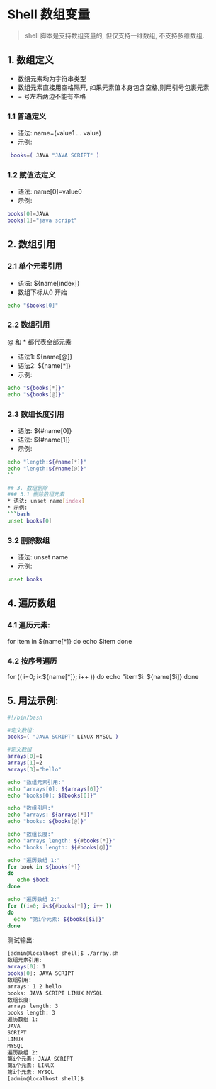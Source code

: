 # Shell 数组变量
> shell 脚本是支持数组变量的, 但仅支持一维数组, 不支持多维数组.


## 1. 数组定义
* 数组元素均为字符串类型
* 数组元素直接用空格隔开, 如果元素值本身包含空格,则用引号包裹元素
* = 号左右两边不能有空格

### 1.1 普通定义
* 语法: name=(value1 ... value)
* 示例:
```bash
 books=( JAVA "JAVA SCRIPT" )
```

### 1.2 赋值法定义
* 语法: name[0]=value0
* 示例:
```bash
books[0]=JAVA
books[1]="java script"
```

## 2. 数组引用
### 2.1 单个元素引用
* 语法: ${name[index]}
* 数组下标从0 开始
```bash
echo "$books[0]"
```

### 2.2 数组引用
@ 和 * 都代表全部元素
* 语法1: ${name[@]}
* 语法2: ${name[*]}
* 示例:
``` bash
echo "${books[*]}"
echo "${books[@]}"
```

### 2.3 数组长度引用
* 语法: ${#name[0]}
* 语法: ${#name[1]}
* 示例:
```bash
echo "length:${#name[*]}"
echo "length:${#name[@]}"
``

## 3. 数组删除
### 3.1 删除数组元素
* 语法: unset name[index]
* 示例:
```bash
unset books[0]
```

### 3.2 删除数组
* 语法: unset name
* 示例:
```bash
unset books
```


## 4. 遍历数组
### 4.1 遍历元素:
for item in ${name[*]}
do 
  echo $item
done

### 4.2 按序号遍历
for (( i=0; i<${name[*]}; i++ )) 
do
   echo "item$i: ${name[$i]}
done


## 5. 用法示例:
```bash
#!/bin/bash

#定义数组:
books=( "JAVA SCRIPT" LINUX MYSQL )

#定义数组
arrays[0]=1
arrays[1]=2
arrays[3]="hello"

echo "数组元素引用:"
echo "arrays[0]: ${arrays[0]}"
echo "books[0]: ${books[0]}"

echo "数组引用:"
echo "arrays: ${arrays[*]}"
echo "books: ${books[@]}"

echo "数组长度:"
echo "arrays length: ${#books[*]}"
echo "books length: ${#books[@]}"

echo "遍历数组 1:"
for book in ${books[*]}
do
   echo $book
done

echo "遍历数组 2:"
for ((i=0; i<${#books[*]}; i++ ))
do
  echo "第i个元素: ${books[$i]}"
done

```

测试输出:
```bash
[admin@localhost shell]$ ./array.sh 
数组元素引用:
arrays[0]: 1
books[0]: JAVA SCRIPT
数组引用:
arrays: 1 2 hello
books: JAVA SCRIPT LINUX MYSQL
数组长度:
arrays length: 3
books length: 3
遍历数组 1:
JAVA
SCRIPT
LINUX
MYSQL
遍历数组 2:
第i个元素: JAVA SCRIPT
第i个元素: LINUX
第i个元素: MYSQL
[admin@localhost shell]$ 
```
